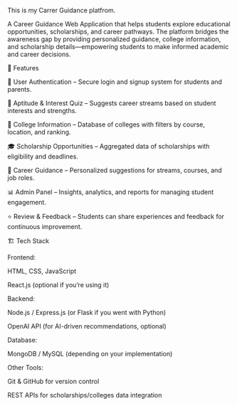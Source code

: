 This is my Carrer Guidance platfrom.

A Career Guidance Web Application that helps students explore educational opportunities, scholarships, and career pathways. The platform bridges the awareness gap by providing personalized guidance, college information, and scholarship details—empowering students to make informed academic and career decisions.

🚀 Features

🔐 User Authentication – Secure login and signup system for students and parents.

📝 Aptitude & Interest Quiz – Suggests career streams based on student interests and strengths.

🏫 College Information – Database of colleges with filters by course, location, and ranking.

🎓 Scholarship Opportunities – Aggregated data of scholarships with eligibility and deadlines.

💬 Career Guidance – Personalized suggestions for streams, courses, and job roles.

📊 Admin Panel – Insights, analytics, and reports for managing student engagement.

⭐ Review & Feedback – Students can share experiences and feedback for continuous improvement.

🏗️ Tech Stack

Frontend:

HTML, CSS, JavaScript

React.js (optional if you’re using it)

Backend:

Node.js / Express.js (or Flask if you went with Python)

OpenAI API (for AI-driven recommendations, optional)

Database:

MongoDB / MySQL (depending on your implementation)

Other Tools:

Git & GitHub for version control

REST APIs for scholarships/colleges data integration
